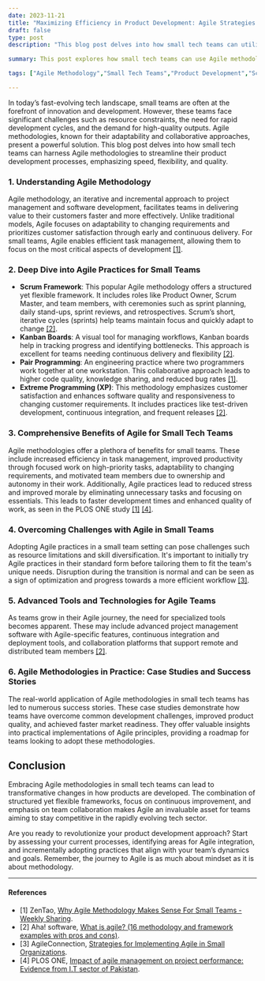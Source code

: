 ```yaml
---
date: 2023-11-21
title: "Maximizing Efficiency in Product Development: Agile Strategies for Small Tech Teams"
draft: false
type: post
description: "This blog post delves into how small tech teams can utilize Agile methodologies to enhance product development efficiency. It covers Agile practices like Scrum and Kanban, benefits such as improved productivity, strategies to overcome challenges, and the importance of specialized tools, offering a comprehensive guide for tech teams."

summary: This post explores how small tech teams can use Agile methodologies to boost product development efficiency. It covers practices like Scrum, Kanban, and XP, along with benefits and strategies for implementation. Learn to overcome challenges and leverage tools for better productivity in small teams.

tags: ["Agile Methodology","Small Tech Teams","Product Development","Scrum Framework","Maximizing Efficiency", "agile", "teams", "business"]

---
```


In today’s fast-evolving tech landscape, small teams are often at the forefront of innovation and development. However, these teams face significant challenges such as resource constraints, the need for rapid development cycles, and the demand for high-quality outputs. Agile methodologies, known for their adaptability and collaborative approaches, present a powerful solution. This blog post delves into how small tech teams can harness Agile methodologies to streamline their product development processes, emphasizing speed, flexibility, and quality.

### 1. **Understanding Agile Methodology**
Agile methodology, an iterative and incremental approach to project management and software development, facilitates teams in delivering value to their customers faster and more effectively. Unlike traditional models, Agile focuses on adaptability to changing requirements and prioritizes customer satisfaction through early and continuous delivery. For small teams, Agile enables efficient task management, allowing them to focus on the most critical aspects of development [[1]](https://www.zentao.pm/blog/an-overview-and-introduction-to-agile-project-management-with-zentao-1524.html).

### 2. **Deep Dive into Agile Practices for Small Teams**
- **Scrum Framework**: This popular Agile methodology offers a structured yet flexible framework. It includes roles like Product Owner, Scrum Master, and team members, with ceremonies such as sprint planning, daily stand-ups, sprint reviews, and retrospectives. Scrum’s short, iterative cycles (sprints) help teams maintain focus and quickly adapt to change [[2]](https://www.aha.io/roadmapping/guide/agile/development-methodologies).
- **Kanban Boards**: A visual tool for managing workflows, Kanban boards help in tracking progress and identifying bottlenecks. This approach is excellent for teams needing continuous delivery and flexibility [[2]](https://www.aha.io/roadmapping/guide/agile/development-methodologies).
- **Pair Programming**: An engineering practice where two programmers work together at one workstation. This collaborative approach leads to higher code quality, knowledge sharing, and reduced bug rates [[1]](https://www.zentao.pm/blog/an-overview-and-introduction-to-agile-project-management-with-zentao-1524.html).
- **Extreme Programming (XP)**: This methodology emphasizes customer satisfaction and enhances software quality and responsiveness to changing customer requirements. It includes practices like test-driven development, continuous integration, and frequent releases [[2]](https://www.aha.io/roadmapping/guide/agile/development-methodologies).

### 3. **Comprehensive Benefits of Agile for Small Tech Teams**
Agile methodologies offer a plethora of benefits for small teams. These include increased efficiency in task management, improved productivity through focused work on high-priority tasks, adaptability to changing requirements, and motivated team members due to ownership and autonomy in their work. Additionally, Agile practices lead to reduced stress and improved morale by eliminating unnecessary tasks and focusing on essentials. This leads to faster development times and enhanced quality of work, as seen in the PLOS ONE study [[1]](https://www.zentao.pm/blog/an-overview-and-introduction-to-agile-project-management-with-zentao-1524.html) [[4]](https://journals.plos.org/plosone/article?id=10.1371/journal.pone.0249311).

### 4. **Overcoming Challenges with Agile in Small Teams**
Adopting Agile practices in a small team setting can pose challenges such as resource limitations and skill diversification. It's important to initially try Agile practices in their standard form before tailoring them to fit the team's unique needs. Disruption during the transition is normal and can be seen as a sign of optimization and progress towards a more efficient workflow [[3]](https://www.agileconnection.com/article/strategies-implementing-agile-small-organizations).

### 5. **Advanced Tools and Technologies for Agile Teams**
As teams grow in their Agile journey, the need for specialized tools becomes apparent. These may include advanced project management software with Agile-specific features, continuous integration and deployment tools, and collaboration platforms that support remote and distributed team members [[2]](https://www.aha.io/roadmapping/guide/agile/development-methodologies).

### 6. **Agile Methodologies in Practice: Case Studies and Success Stories**
The real-world application of Agile methodologies in small tech teams has led to numerous success stories. These case studies demonstrate how teams have overcome common development challenges, improved product quality, and achieved faster market readiness. They offer valuable insights into practical implementations of Agile principles, providing a roadmap for teams looking to adopt these methodologies.

## Conclusion
Embracing Agile methodologies in small tech teams can lead to transformative changes in how products are developed. The combination of structured yet flexible frameworks, focus on continuous improvement, and emphasis on team collaboration makes Agile an invaluable asset for teams aiming to stay competitive in the rapidly evolving tech sector.

Are you ready to revolutionize your product development approach? Start by assessing your current processes, identifying areas for Agile integration, and incrementally adopting practices that align with your team’s dynamics and goals. Remember, the journey to Agile is as much about mindset as it is about methodology.

---
#### References
- [1] ZenTao, [Why Agile Methodology Makes Sense For Small Teams - Weekly Sharing](https://www.zentao.pm/blog/an-overview-and-introduction-to-agile-project-management-with-zentao-1524.html).
- [2] Aha! software, [What is agile? (16 methodology and framework examples with pros and cons)](https://www.aha.io/roadmapping/guide/agile/development-methodologies).
- [3] AgileConnection, [Strategies for Implementing Agile in Small Organizations](https://www.agileconnection.com/article/strategies-implementing-agile-small-organizations).
- [4] PLOS ONE, [Impact of agile management on project performance: Evidence from I.T sector of Pakistan](https://journals.plos.org/plosone/article?id=10.1371/journal.pone.0249311).
